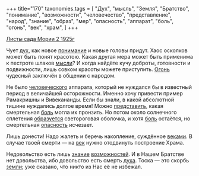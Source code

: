 +++
title="170"
taxonomies.tags = [
 "Дух",
 "мысль",
 "Земля",
 "Братство",
 "понимание",
 "возможности",
 "человечество",
 "представление",
 "народ",
 "знание",
 "образ",
 "мер",
 "опасность",
 "аппарат",
 "боль",
 "огонь",
 "век",
 "храм",
]
+++

[Листы сада Мории 2 1925г](/agni/1925)

Чует [дух](/tags/Дух), как новое [понимание](/tags/понимание) и новые головы придут. Хаос осколков может быть понят красотою. Какая другая мера может быть применима к пестроте шлаков [мысли](/tags/мысль)? И когда найдёте кучу доброты, готовности и подвижности, лишь совком красоты можете приступить. [Огонь](/tags/огонь) чудесный заключён в общении с народом.   

Не было [человеческого](/tags/человечество) аппарата, который не нуждался бы в известный период в величайшей осторожности. Именно хочу привести пример Рамакришны и Вивекананды. Если бы знали, в какой абсолютной тишине нуждались долгое время! Можно [представить](/tags/представление), какая смертельная [боль](/tags/боль) могла их пронзить. Но потом около солнечного сплетения [образуется](/tags/образ) светороговая оболочка, и хотя [боль](/tags/боль) остаётся, но смертельная [опасность](/tags/опасность) исчезает.   

Лишь донести! Надо жалеть и беречь накопление, суждённое [веками](/tags/[век](/tags/век)). В случае твоей смерти — на [век](/tags/век) нужно отодвинуть построение Храма.   

Недовольство есть лишь [знание](/tags/знание) [возможностей](/tags/возможности). И в Нашем Братстве нет довольства, ибо довольство есть смерть [духа](/tags/Дух). Тоска — это скорбь [земли](/tags/Земля); уже сказано, что никто из Нас её не избежал.   

